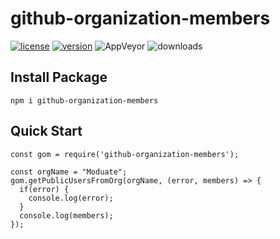 # github-organization-members

[![license](https://img.shields.io/npm/l/github-organization-members.svg)](https://github.com/moduate/github-organization-members/blob/master/LICENSE) [![version](https://img.shields.io/npm/v/github-organization-members.svg)](https://www.npmjs.com/package/github-organization-members) ![AppVeyor](https://img.shields.io/appveyor/ci/Jason-Cooke/github-organization-members.svg) ![downloads](https://img.shields.io/npm/dt/github-organization-members.svg)

## Install Package
```
npm i github-organization-members

```

## Quick Start
```
const gom = require('github-organization-members');

const orgName = "Moduate";
gom.getPublicUsersFromOrg(orgName, (error, members) => {
  if(error) {
    console.log(error);
  }
  console.log(members);
});
```
